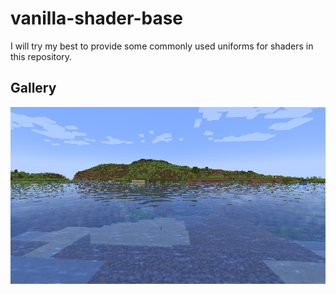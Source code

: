 # vanilla-shader-base

I will try my best to provide some commonly used uniforms for shaders in this repository.

## Gallery

![0](img/2024-06-16_18.56.13.png)